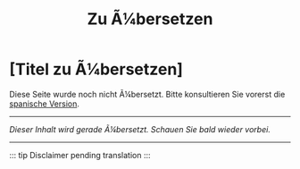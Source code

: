 ﻿---
title: [Zu Ã¼bersetzen]
---

<!-- TODO: translation missing - German version -->

# [Titel zu Ã¼bersetzen]

Diese Seite wurde noch nicht Ã¼bersetzt. Bitte konsultieren Sie vorerst die [spanische Version](/es/mitos-culturas-continuacion).

---

*Dieser Inhalt wird gerade Ã¼bersetzt. Schauen Sie bald wieder vorbei.*

---

::: tip
Disclaimer pending translation
:::

